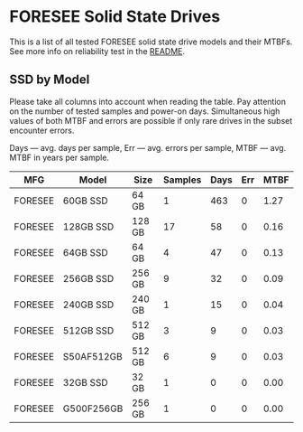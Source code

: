 FORESEE Solid State Drives
==========================

This is a list of all tested FORESEE solid state drive models and their MTBFs. See
more info on reliability test in the [README](https://github.com/linuxhw/SMART).

SSD by Model
------------

Please take all columns into account when reading the table. Pay attention on the
number of tested samples and power-on days. Simultaneous high values of both MTBF
and errors are possible if only rare drives in the subset encounter errors.

Days — avg. days per sample,
Err  — avg. errors per sample,
MTBF — avg. MTBF in years per sample.

| MFG       | Model              | Size   | Samples | Days  | Err   | MTBF |
|-----------|--------------------|--------|---------|-------|-------|------|
| FORESEE   | 60GB SSD           | 64 GB  | 1       | 463   | 0     | 1.27   |
| FORESEE   | 128GB SSD          | 128 GB | 17      | 58    | 0     | 0.16   |
| FORESEE   | 64GB SSD           | 64 GB  | 4       | 47    | 0     | 0.13   |
| FORESEE   | 256GB SSD          | 256 GB | 9       | 32    | 0     | 0.09   |
| FORESEE   | 240GB SSD          | 240 GB | 1       | 15    | 0     | 0.04   |
| FORESEE   | 512GB SSD          | 512 GB | 3       | 9     | 0     | 0.03   |
| FORESEE   | S50AF512GB         | 512 GB | 6       | 9     | 0     | 0.03   |
| FORESEE   | 32GB SSD           | 32 GB  | 1       | 0     | 0     | 0.00   |
| FORESEE   | G500F256GB         | 256 GB | 1       | 0     | 0     | 0.00   |
